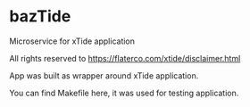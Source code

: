 # bazTide
Microservice for xTide application

All rights reserved to https://flaterco.com/xtide/disclaimer.html 

App was built as wrapper around xTide application.

You can find Makefile here, it was used for testing application.

